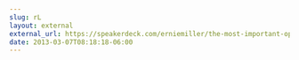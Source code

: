 ```yaml
---
slug: rL
layout: external
external_url: https://speakerdeck.com/erniemiller/the-most-important-optimization-happiness-big-ruby?slide=22
date: 2013-03-07T08:18:18-06:00
---
```

